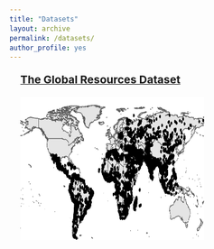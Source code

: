 ```yaml
---
title: "Datasets"
layout: archive
permalink: /datasets/
author_profile: yes
---
```


<style>
.thumbnail {
    background-color: black;
    height: 200px;
    display: inline-block;
    background-size: cover;
    background-position: center;
    background-repeat: no-repeat;
}
</style>

<style>
.thumbnail1 {
    background-color: black;
    height: 228px;
    display: inline-block;
    background-size: cover;
    background-position: center;
    background-repeat: no-repeat;
}
</style>

<style>
.thumbnail2 {
    background-color: black;
    height: 254px;
    display: inline-block;
    background-size: cover;
    background-position: center;
    background-repeat: no-repeat;
}
</style>

<style>
    h2, p {
       margin: 1em;
    }
</style>

<style>
.card {
  margin-bottom: 0.25em;
  padding: 0.75em;
}
</style>

<style>
.cards {
  max-width: 100%;
  margin: 0 auto;
  display: grid;
  grid-gap: 0.25em;
}
</style>

<style>
@media (min-width: 700px) {
  .cards { grid-template-columns: repeat(2, 1fr); }
}
</style>


<p style="font-size: 14.5pt; text-align: left; margin-bottom: 0.0em;"><a href="https://mikedenly.com/datasets/global-resources-dataset"><b>The Global Resources Dataset<b></a></p>

<p style="font-size: 14.5pt; text-align: left; margin-bottom: 0.5em;"><a href="https://mikedenly.com/datasets/global-resources-dataset"><img src="/images/world_nr.png" class="thumbnail2" style="width: 70%;"></a></p>




